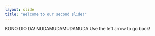 ```yaml
---
layout: slide
title: "Welcome to our second slide!"
---
```

KONO DIO DA! MUDAMUDAMUDAMUDA 
Use the left arrow to go back!
